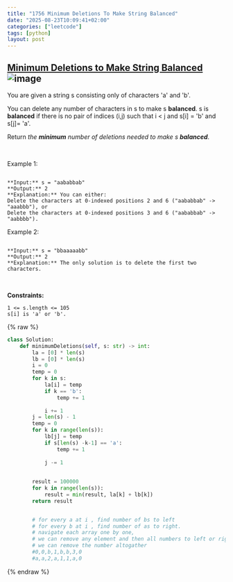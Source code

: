 ```yaml
---
title: "1756 Minimum Deletions To Make String Balanced"
date: "2025-08-23T10:09:41+02:00"
categories: ["leetcode"]
tags: [python]
layout: post
---
```


## [Minimum Deletions to Make String Balanced](https://leetcode.com/problems/minimum-deletions-to-make-string-balanced) ![image](https://img.shields.io/badge/Difficulty-Medium-orange)

You are given a string s consisting only of characters 'a' and 'b'​​​​.

You can delete any number of characters in s to make s **balanced**. s is **balanced** if there is no pair of indices (i,j) such that i < j and s[i] = 'b' and s[j]= 'a'.

Return *the **minimum** number of deletions needed to make *s* **balanced***.

 

Example 1:

```

**Input:** s = "aababbab"
**Output:** 2
**Explanation:** You can either:
Delete the characters at 0-indexed positions 2 and 6 ("aababbab" -> "aaabbb"), or
Delete the characters at 0-indexed positions 3 and 6 ("aababbab" -> "aabbbb").

```

Example 2:

```

**Input:** s = "bbaaaaabb"
**Output:** 2
**Explanation:** The only solution is to delete the first two characters.

```

 

**Constraints:**

	1 <= s.length <= 105
	s[i] is 'a' or 'b'​​.

{% raw %}
```python
class Solution:
    def minimumDeletions(self, s: str) -> int:
        la = [0] * len(s)
        lb = [0] * len(s)
        i = 0
        temp = 0
        for k in s:
            la[i] = temp
            if k == 'b':
                temp += 1
            
            i += 1
        j = len(s) - 1
        temp = 0
        for k in range(len(s)):
            lb[j] = temp
            if s[len(s) -k-1] == 'a':
                temp += 1
            
            j -= 1
        
        
        result = 100000
        for k in range(len(s)):
            result = min(result, la[k] + lb[k])
        return result


        # for every a at i , find number of bs to left
        # for every b at i , find number of as to right. 
        # navigate each array one by one, 
        # we can remove any element and then all numbers to left or right reduce by 1,
        # we can remove the number altogather
        #0,0,b,1,b,b,3,0
        #a,a,2,a,1,1,a,0
```
{% endraw %}
